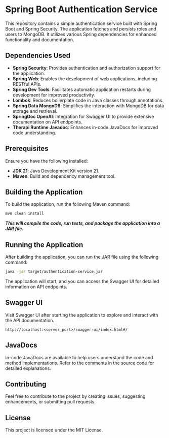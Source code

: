 <!-- @format -->

# Spring Boot Authentication Service

This repository contains a simple authentication service built with Spring Boot and Spring Security. The application fetches and persists roles and users to MongoDB. It utilizes various Spring dependencies for enhanced functionality and documentation.

## Dependencies Used

- **Spring Security**: Provides authentication and authorization support for the application.
- **Spring Web**: Enables the development of web applications, including RESTful APIs.
- **Spring Dev Tools**: Facilitates automatic application restarts during development for improved productivity.
- **Lombok**: Reduces boilerplate code in Java classes through annotations.
- **Spring Data MongoDB**: Simplifies the interaction with MongoDB for data storage and retrieval.
- **SpringDoc OpenAI**: Integration for Swagger UI to provide extensive documentation on API endpoints.
- **Therapi Runtime Javadoc**: Enhances in-code JavaDocs for improved code understanding.

## Prerequisites

Ensure you have the following installed:

- **JDK 21**: Java Development Kit version 21.
- **Maven**: Build and dependency management tool.

## Building the Application

To build the application, run the following Maven command:

```bash
mvn clean install
```

**_This will compile the code, run tests, and package the application into a JAR file._**

## Running the Application

After building the application, you can run the JAR file using the following command:

```bash
java -jar target/authentication-service.jar
```

The application will start, and you can access the Swagger UI for detailed information on API endpoints.

## Swagger UI

Visit Swagger UI after starting the application to explore and interact with the API documentation.

`http://localhost:<server_port>/swagger-ui/index.html#/`

## JavaDocs

In-code JavaDocs are available to help users understand the code and method implementations. Refer to the comments in the source code for detailed explanations.

## Contributing

Feel free to contribute to the project by creating issues, suggesting enhancements, or submitting pull requests.

## License

This project is licensed under the MIT License.
